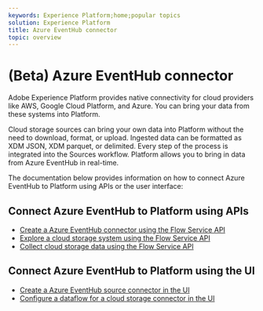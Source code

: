 ```yaml
---
keywords: Experience Platform;home;popular topics
solution: Experience Platform
title: Azure EventHub connector
topic: overview
---
```


# (Beta) Azure EventHub connector

Adobe Experience Platform provides native connectivity for cloud providers like AWS, Google Cloud Platform, and Azure. You can bring your data from these systems into Platform.

Cloud storage sources can bring your own data into Platform without the need to download, format, or upload. Ingested data can be formatted as XDM JSON, XDM parquet, or delimited. Every step of the process is integrated into the Sources workflow. Platform allows you to bring in data from Azure EventHub in real-time.

The documentation below provides information on how to connect Azure EventHub to Platform using APIs or the user interface:

## Connect Azure EventHub to Platform using APIs

- [Create a Azure EventHub connector using the Flow Service API](../../tutorials/api/create/cloud-storage/eventhub.md)
- [Explore a cloud storage system using the Flow Service API](../../tutorials/api/explore/cloud-storage.md)
- [Collect cloud storage data using the Flow Service API](../../tutorials/api/collect/cloud-storage.md)

## Connect Azure EventHub to Platform using the UI

- [Create a Azure EventHub source connector in the UI](../../tutorials/ui/create/cloud-storage/eventhub.md)
- [Configure a dataflow for a cloud storage connector in the UI](../../tutorials/ui/dataflow/streaming/cloud-storage.md)